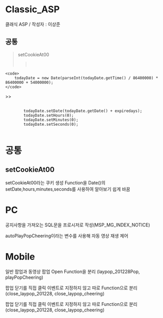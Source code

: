 # Classic_ASP
클래식 ASP /  작성자 : 이상준

## 공통
>setCookieAt00
>><pre>
    <code>
        todayDate = new Date(parseInt(todayDate.getTime() / 86400000) * 86400000 + 54000000);
    </code>
</pre>
>><pre>
    <code>
        todayDate.setDate(todayDate.getDate() + expiredays);
        todayDate.setHours(0);
        todayDate.setMinutes(0);
        todayDate.setSeconds(0);
    </code>
</pre>


<html>
    <head></head>
    <body>
        <div>
            <h1>공통</h1>
            <div>
                <h2>setCookieAt00</h2>
                <div>
                    <p>
                        setCookieAt00라는 쿠키 생성 Function을 Date()의 setDate,hours,minutes,seconds를 사용하여 알아보기 쉽게 바꿈
                    </p>
                </div>
            </div>
        </div>
        <div>
            <h1>PC</h1>
            <div>
                <p>
                    공지사항을 가져오는 SQL문을 프로시저로 작성(MSP_MG_INDEX_NOTICE)
                </p>
                <p>
                    autoPlayPopCheering이라는 변수를 사용해 자동 영상 재생 제어
                </p>
            </div>
        </div>
        <div>
            <h1>Mobile</h1>
            <div>
                <p>
                    일반 팝업과 동영상 팝업 Open Function을 분리 (laypop_201228Pop, playPopCheering)
                </p>
                <p>
                    팝업 닫기를 직접 클릭 이벤트로 지정하지 않고 따로 Function으로 분리 (close_laypop_201228, close_laypop_cheering)
                </p>
                <p>
                    팝업 닫기를 직접 클릭 이벤트로 지정하지 않고 따로 Function으로 분리 (close_laypop_201228, close_laypop_cheering)
                </p>
            </div>
        </div>
    </body>
</html>
